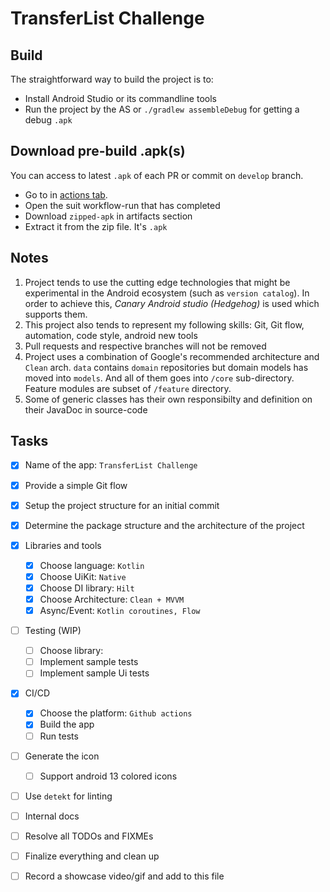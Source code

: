 # TransferList Challenge

## Build

The straightforward way to build the project is to:

- Install Android Studio or its commandline tools
- Run the project by the AS or `./gradlew assembleDebug` for getting a debug `.apk`

## Download pre-build .apk(s)

You can access to latest `.apk` of each PR or commit on `develop` branch.

- Go to in [actions tab](https://github.com/beigirad/TransferListChallenge/actions).
- Open the suit workflow-run that has completed
- Download `zipped-apk` in artifacts section
- Extract it from the zip file. It's `.apk`

## Notes

1. Project tends to use the cutting edge technologies that might be experimental in the Android
   ecosystem (such as `version catalog`).
   In order to achieve this, *Canary Android studio (Hedgehog)* is used which supports them.
3. This project also tends to represent my following skills: Git, Git flow, automation, code style,
   android new tools
4. Pull requests and respective branches will not be removed
5. Project uses a combination of Google's recommended architecture and `Clean` arch. `data`
   contains `domain` repositories but domain models has moved into `models`.
   And all of them goes into `/core` sub-directory. Feature modules are subset of `/feature`
   directory.
6. Some of generic classes has their own responsibilty and definition on their JavaDoc in
   source-code

## Tasks

- [x] Name of the app: `TransferList Challenge`
- [x] Provide a simple Git flow
- [x] Setup the project structure for an initial commit
- [x] Determine the package structure and the architecture of the project
- [x] Libraries and tools
    - [x] Choose language: `Kotlin`
    - [x] Choose UiKit: `Native`
    - [x] Choose DI library: `Hilt`
    - [x] Choose Architecture: `Clean + MVVM`
    - [x] Async/Event: `Kotlin coroutines, Flow`
- [ ] Testing (WIP)
    - [ ] Choose library:
    - [ ] Implement sample tests
    - [ ] Implement sample Ui tests
- [x] CI/CD
    - [x] Choose the platform: `Github actions`
    - [x] Build the app
    - [ ] Run tests
- [ ] Generate the icon
    - [ ] Support android 13 colored icons
- [ ] Use `detekt` for linting
- [ ] Internal docs
- [ ] Resolve all TODOs and FIXMEs
- [ ] Finalize everything and clean up
- [ ] Record a showcase video/gif and add to this file

